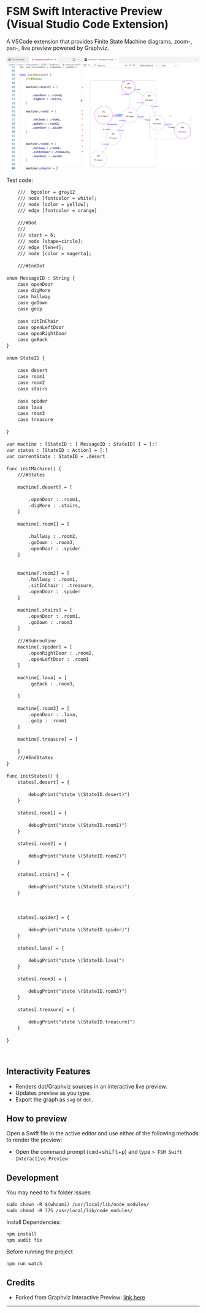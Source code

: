 
# FSM Swift Interactive Preview (Visual Studio Code Extension)

A VSCode extension that provides Finite State Machine diagrams, zoom-, pan-, live preview powered by Graphviz.

<img src="demo.png" alt="drawing" width="600"/>

Test code:

```
    ///  bgcolor = gray12
    /// node [fontcolor = white];
    /// node [color = yellow];
    /// edge [fontcolor = orange]
    
    ///#Dot
    /// 
    /// start = 6;
    /// node [shape=circle];
    /// edge [len=4];
    /// node [color = magenta];
    
    ///#EndDot

enum MessageID : String {
    case openDoor
    case digMore
    case hallway
    case goDown
    case goUp
    
    case sitInChair
    case openLeftDoor
    case openRightDoor
    case goBack
}

enum StateID {
    
    case desert
    case room1
    case room2
    case stairs
    
    case spider
    case lava
    case room3
    case treasure
    
}

var machine : [StateID : [ MessageID : StateID] ] = [:]
var states : [StateID : Action] = [:]
var currentState : StateID = .desert

func initMachine() {
    ///#States
    
    machine[.desert] = [
    
        .openDoor : .room1,
        .digMore : .stairs,
    ]

    machine[.room1] = [
        
        .hallway : .room2,
        .goDown : .room3,
        .openDoor : .spider
    ]
    
   
    machine[.room2] = [
        .hallway : .room1,
        .sitInChair : .treasure,
        .openDoor : .spider
    ]
    
    machine[.stairs] = [
        .openDoor : .room1,
        .goDown : .room3
    ]
    
    ///#Subroutine
    machine[.spider] = [
        .openRightDoor : .room2,
        .openLeftDoor : .room1
    ]
    
    machine[.lava] = [
        .goBack : .room3,
        
    ]
    
    machine[.room3] = [
        .openDoor : .lava,
        .goUp : .room1
    ]

    machine[.treasure] = [

    ]
    ///#EndStates
}

func initStates() {
    states[.desert] = {

        debugPrint("state \(StateID.desert)")
    }
    
    states[.room1] = {

        debugPrint("state \(StateID.room1)")
    }
    
    states[.room2] = {

        debugPrint("state \(StateID.room2)")
    }
    
    states[.stairs] = {

        debugPrint("state \(StateID.stairs)")
    }
    
    
    
    states[.spider] = {

        debugPrint("state \(StateID.spider)")
    }
    
    states[.lava] = {
 
        debugPrint("state \(StateID.lava)")
    }
    
    states[.room3] = {
        
        debugPrint("state \(StateID.room3)")
    }
    
    states[.treasure] = {
        
        debugPrint("state \(StateID.treasure)")
    }
    
}



```





## Interactivity Features
* Renders dot/Graphviz sources in an interactive live preview.
* Updates preview as you type.
* Export the graph as `svg` or `dot`.


## How to preview

Open a Swift file in the active editor and use either of the following methods to render the preview:

* Open the command prompt (<kbd>cmd</kbd>+<kbd>shift</kbd>+<kbd>p</kbd>) and type  `> FSM Swift Interactive Preview`


## Development
You may need to fix folder issues
```
sudo chown -R $(whoami) /usr/local/lib/node_modules/
sudo chmod -R 775 /usr/local/lib/node_modules/
```
Install Dependencies:
```
npm install
npm audit fix 
```
Before running the project
```
npm run watch
```

## Credits

* Forked from Graphviz Interactive Preview: [link here](https://github.com/tintinweb/vscode-interactive-graphviz)



-----------------------------------------------------------------------------------------------------------

